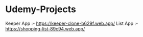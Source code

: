 # Udemy-Projects

Keeper App :- https://keeper-clone-b629f.web.app/
List App :- https://shopping-list-89c94.web.app/
